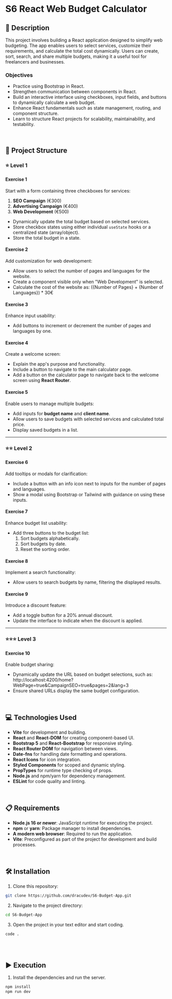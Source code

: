 # S6 React Web Budget Calculator

## 📄 Description

This project involves building a React application designed to simplify web budgeting. The app enables users to select services, customize their requirements, and calculate the total cost dynamically. Users can create, sort, search, and share multiple budgets, making it a useful tool for freelancers and businesses.


### Objectives

- Practice using Bootstrap in React.
- Strengthen communication between components in React.
- Build an interactive interface using checkboxes, input fields, and buttons to dynamically calculate a web budget.
- Enhance React fundamentals such as state management, routing, and component structure.
- Learn to structure React projects for scalability, maintainability, and testability.

<br>

## 📐 Project Structure

### ⭐ **Level 1**

#### **Exercise 1**
Start with a form containing three checkboxes for services:
1. **SEO Campaign** (€300)
2. **Advertising Campaign** (€400)
3. **Web Development** (€500)

- Dynamically update the total budget based on selected services.
- Store checkbox states using either individual `useState` hooks or a centralized state (array/object).
- Store the total budget in a state.

#### **Exercise 2**
Add customization for web development:
- Allow users to select the number of pages and languages for the website.
- Create a component visible only when "Web Development" is selected.
- Calculate the cost of the website as:
({Number of Pages} + {Number of Languages}) * 30€

#### **Exercise 3**
Enhance input usability:
- Add buttons to increment or decrement the number of pages and languages by one.

#### **Exercise 4**
Create a welcome screen:
- Explain the app's purpose and functionality.
- Include a button to navigate to the main calculator page.
- Add a button on the calculator page to navigate back to the welcome screen using **React Router**.

#### **Exercise 5**
Enable users to manage multiple budgets:
- Add inputs for **budget name** and **client name**.
- Allow users to save budgets with selected services and calculated total price.
- Display saved budgets in a list.

---

### ⭐⭐ **Level 2**

#### **Exercise 6**
Add tooltips or modals for clarification:
- Include a button with an info icon next to inputs for the number of pages and languages.
- Show a modal using Bootstrap or Tailwind with guidance on using these inputs.

#### **Exercise 7**
Enhance budget list usability:
- Add three buttons to the budget list:
  1. Sort budgets alphabetically.
  2. Sort budgets by date.
  3. Reset the sorting order.

#### **Exercise 8**
Implement a search functionality:
- Allow users to search budgets by name, filtering the displayed results.

#### **Exercise 9**
Introduce a discount feature:
- Add a toggle button for a 20% annual discount.
- Update the interface to indicate when the discount is applied.

---

### ⭐⭐⭐ **Level 3**

#### **Exercise 10**
Enable budget sharing:
- Dynamically update the URL based on budget selections, such as:
http://localhost:4200/home?WebPage=true&CampaignSEO=true&pages=2&lang=3
- Ensure shared URLs display the same budget configuration.

<br>

## 💻 Technologies Used

- **Vite** for development and building.
- **React** and **React-DOM** for creating component-based UI.
- **Bootstrap 5** and **React-Bootstrap** for responsive styling.
- **React Router DOM** for navigation between views.
- **Date-fns** for handling date formatting and operations.
- **React Icons** for icon integration.
- **Styled Components** for scoped and dynamic styling.
- **PropTypes** for runtime type checking of props.
- **Node.js** and npm/yarn for dependency management.
- **ESLint** for code quality and linting.

<br>

## 📋 Requirements

- **Node.js 16 or newer**: JavaScript runtime for executing the project.
- **npm** or **yarn**: Package manager to install dependencies.
- **A modern web browser**: Required to run the application.
- **Vite**: Preconfigured as part of the project for development and build processes.

<br>

## 🛠️ Installation

1. Clone this repository: 
  ```bash
  git clone https://github.com/dracudev/S6-Budget-App.git
  ```
2. Navigate to the project directory: 
  ```bash
  cd S6-Budget-App
  ```
3. Open the project in your text editor and start coding.
  ```bash
  code .
  ```

<br>

<br>

## ▶️ Execution

1. Install the dependencies and run the server.
  ```bash
  npm install
  npm run dev
  ```
